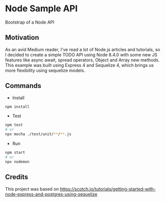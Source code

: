 # Node Sample API
Bootstrap of a Node API

## Motivation
As an avid Medium reader, I've read a lot of Node.js articles and tutorials, so I decided to create a simple TODO API using Node 8.4.0 with some new JS features like async await, spread operators, Object and Array new methods. This example was built using Express 4 and Sequelize 4, which brings us more flexibility using sequelize models.

## Commands

- Install
```bash
npm install
```

- Test
```bash
npm test
# or
npx mocha ./test/unit/**/**.js
```

- Run
```bash
npm start
# or
npx nodemon
```

## Credits
This project was based on https://scotch.io/tutorials/getting-started-with-node-express-and-postgres-using-sequelize

